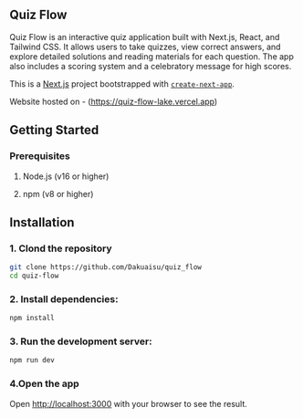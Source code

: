 ## Quiz Flow
Quiz Flow is an interactive quiz application built with Next.js, React, and Tailwind CSS. It allows users to take quizzes, view correct answers, and explore detailed solutions and reading materials for each question. The app also includes a scoring system and a celebratory message for high scores.

This is a [Next.js](https://nextjs.org) project bootstrapped with [`create-next-app`](https://github.com/vercel/next.js/tree/canary/packages/create-next-app).

Website hosted on - (https://quiz-flow-lake.vercel.app)

## Getting Started

### Prerequisites

1. Node.js (v16 or higher)

2. npm (v8 or higher)


## Installation

### 1. Clond the repository

```bash
git clone https://github.com/Dakuaisu/quiz_flow
cd quiz-flow
```
### 2. Install dependencies:
```bash
npm install
```

### 3. Run the development server:
``` bash
npm run dev
```
### 4.Open the app
Open [http://localhost:3000](http://localhost:3000) with your browser to see the result.

